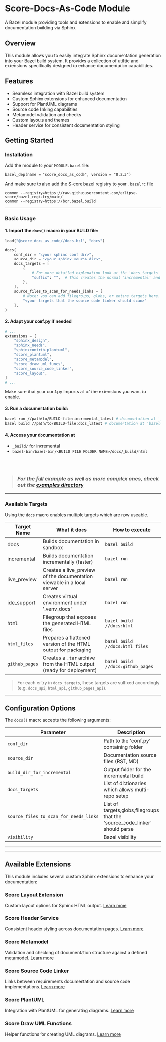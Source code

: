 # Score-Docs-As-Code Module

A Bazel module providing tools and extensions to enable and simplify documentation building via Sphinx

## Overview

This module allows you to easily integrate Sphinx documentation generation into your Bazel build system. It provides a collection of utilitie and extensions specifically designed to enhance documentation capabilities.

## Features

- Seamless integration with Bazel build system
- Custom Sphinx extensions for enhanced documentation
- Support for PlantUML diagrams
- Source code linking capabilities
- Metamodel validation and checks
- Custom layouts and themes
- Header service for consistent documentation styling

## Getting Started

### Installation

Add the module to your `MODULE.bazel` file:

```starlark
bazel_dep(name = "score_docs_as_code", version = "0.2.3")
```

And make sure to also add the S-core bazel registry to your `.bazelrc` file

```starlark
common --registry=https://raw.githubusercontent.com/eclipse-score/bazel_registry/main/
common --registry=https://bcr.bazel.build
```

______________________________________________________________________

### Basic Usage

#### 1. Import the `docs()` macro in your BUILD file:

```python
load("@score_docs_as_code//docs.bzl", "docs")

docs(
    conf_dir = "<your sphinc conf dir>",
    source_dir = "<your sphinx source dir>",
    docs_targets = [
        {
            # For more detailed explenation look at the 'docs_targets' section
            "suffix": "",  # This creates the normal 'incremental' and 'docs' target
        },
    ],
    source_files_to_scan_for_needs_links = [
        # Note: you can add filegroups, globs, or entire targets here.
        "<your targets that the source code linker should scan>"
    ],
)
```

#### 2. Adapt your conf.py if needed

```python
# ...
extensions = [
    "sphinx_design",
    "sphinx_needs",
    "sphinxcontrib.plantuml",
    "score_plantuml",
    "score_metamodel",
    "score_draw_uml_funcs",
    "score_source_code_linker",
    "score_layout",
]
# ...
```

Make sure that your conf.py imports all of the extensions you want to enable.


#### 3. Run a documentation build:

```bash
bazel run //path/to/BUILD-file:incremental_latest # documentation at '_build/'
bazel build //path/to/BUILD-file:docs_latest # documentation at 'bazel-bin/
```

#### 4. Access your documentation at

- `_build/` for incremental
- `bazel-bin/bazel-bin/<BUILD FILE FOLDER NAME>/docs/_build/html`

<br>
<br>

> ### *For the full example as well as more complex ones, check out the [examples directory](examples/)*

--- 

### Available Targets

Using the `docs` macro enables multiple targets which are now useable.

| Target Name | What it does | How to execute |
|---------------|-----------------------------------------------------------|-----------------|
| docs | Builds documentation in sandbox | `bazel build` |
| incremental | Builds documentation incrementally (faster) | `bazel run` |
| live_preview | Creates a live_preview of the documentation viewable in a local server | `bazel run` |
| ide_support | Creates virtual environment under '.venv_docs' | `bazel run` |
| `html`             | Filegroup that exposes the generated HTML files                              | `bazel build //docs:html`         |
| `html_files`       | Prepares a flattened version of the HTML output for packaging                | `bazel build //docs:html_files`   |
| `github_pages`     | Creates a `.tar` archive from the HTML output (ready for deployment)         | `bazel build //docs:github_pages` |


> For each entry in `docs_targets`, these targets are suffixed accordingly (e.g. `docs_api`, `html_api`, `github_pages_api`).
______________________________________________________________________

## Configuration Options

The `docs()` macro accepts the following arguments:

| Parameter | Description | Required | Default |
|-----------|-------------|----------|---------|
| `conf_dir` | Path to the 'conf.py' containing folder | No | 'docs' |
| `source_dir` | Documentation source files (RST, MD) | No | 'docs' |
| `build_dir_for_incremental` | Output folder for the incremental build | No | '\_build' |
| `docs_targets` | List of dictionaries which allows multi-repo setup | Yes | - |
| `source_files_to_scan_for_needs_links` | List of targets,globs,filegroups that the 'source_code_linker' should parse | No | `[]` |
| `visibility` | Bazel visibility | No | `None` |

--- 
---

## Available Extensions
This module includes several custom Sphinx extensions to enhance your documentation:

### Score Layout Extension

Custom layout options for Sphinx HTML output.
[Learn more](src/extensions/score_layout/README.md)

### Score Header Service

Consistent header styling across documentation pages.
[Learn more](src/extensions/score_header_service/README.md)

### Score Metamodel

Validation and checking of documentation structure against a defined metamodel.
[Learn more](src/extensions/score_metamodel/README.md)

### Score Source Code Linker

Links between requirements documentation and source code implementations.
[Learn more](src/extensions/score_source_code_linker/README.md)

### Score PlantUML

Integration with PlantUML for generating diagrams.
[Learn more](src/extensions/README.md)

### Score Draw UML Functions

Helper functions for creating UML diagrams.
[Learn more](src/extensions/score_draw_uml_funcs/README.md)
